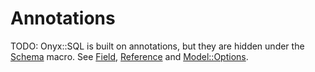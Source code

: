 # Annotations

TODO: Onyx::SQL is built on annotations, but they are hidden under the [Schema](/sql/schema) macro. See [Field](https://api.onyxframework.org/sql/Onyx/SQL/Field.html), [Reference](https://api.onyxframework.org/sql/Onyx/SQL/Reference.html) and [Model::Options](https://api.onyxframework.org/sql/Onyx/SQL/Model/Options.html).
